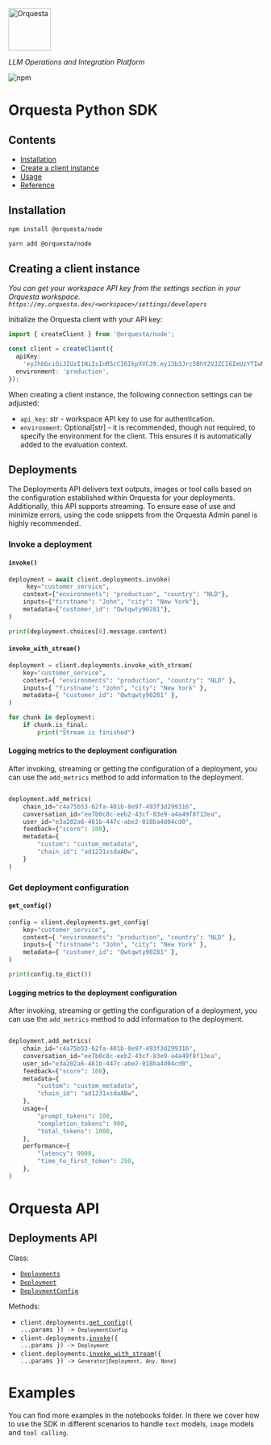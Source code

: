 <p align="left">
  <a href="https://orquesta.cloud" target="_blank">
    <img src="https://raw.githubusercontent.com/orquestadev/orquesta-javascript/main/img/banner.png" alt="Orquesta"  height="84">
  </a>
</p>

_LLM Operations and Integration Platform_

![npm](https://img.shields.io/pypi/v/orquesta-node)

# Orquesta Python SDK

## Contents

- [Installation](#installation)
- [Create a client instance](#createclient)
- [Usage](#usage)
- [Reference](#reference)

## Installation

<div id="installation"/>

```bash
npm install @orquesta/node
```

```bash
yarn add @orquesta/node
```

## Creating a client instance

<div id="createclient"/>

_You can get your workspace API key from the settings section in your Orquesta workspace. `https://my.orquesta.dev/<workspace>/settings/developers`_

Initialize the Orquesta client with your API key:

```ts
import { createClient } from '@orquesta/node';

const client = createClient({
  apiKey:
    'eyJhbGciOiJIUzI1NiIsInR5cCI6IkpXVCJ9.eyJ3b3Jrc3BhY2VJZCI6ImUzYTIwMmE2LTQ2MWItNDQ3Yy1hYmUyLTAxOGJhNGQwNGNkMCIsImlhdCI6MTY5NzEyNTQ1NDczN30.3kBW_RfS104S2DAlSvPpr3tQiq15nTxNuUv2gE0Nxd0',
  environment: 'production',
});
```

When creating a client instance, the following connection settings can be adjusted:

- `api_key`: str - workspace API key to use for authentication.
- `environment`: Optional[str] - it is recommended, though not required, to specify the environment for the client. This ensures it is automatically added to the evaluation context.

## Deployments

The Deployments API delivers text outputs, images or tool calls based on the configuration established within Orquesta for your deployments. Additionally, this API supports streaming. To ensure ease of use and minimize errors, using the code snippets from the Orquesta Admin panel is highly recommended.

### Invoke a deployment

#### `invoke()`

```python
deployment = await client.deployments.invoke(
     key="customer_service",
    context={"environments": "production", "country": "NLD"},
    inputs={"firstname": "John", "city": "New York"},
    metadata={"customer_id": "Qwtqwty90281"},
)

print(deployment.choices[0].message.content)
```

#### `invoke_with_stream()`

```python
deployment = client.deployments.invoke_with_stream(
    key="customer_service",
    context={ "environments": "production", "country": "NLD" },
    inputs={ "firstname": "John", "city": "New York" },
    metadata={ "customer_id": "Qwtqwty90281" },
)

for chunk in deployment:
    if chunk.is_final:
        print("Stream is finished")
```

#### Logging metrics to the deployment configuration

After invoking, streaming or getting the configuration of a deployment, you can use the `add_metrics` method to add information to the deployment.

```python

deployment.add_metrics(
    chain_id="c4a75b53-62fa-401b-8e97-493f3d299316",
    conversation_id="ee7b0c8c-eeb2-43cf-83e9-a4a49f8f13ea",
    user_id="e3a202a6-461b-447c-abe2-018ba4d04cd0",
    feedback={"score": 100},
    metadata={
        "custom": "custom_metadata",
        "chain_id": "ad1231xsdaABw",
    }
)
```

### Get deployment configuration

#### `get_config()`

```python
config = client.deployments.get_config(
    key="customer_service",
    context={ "environments": "production", "country": "NLD" },
    inputs={ "firstname": "John", "city": "New York" },
    metadata={ "customer_id": "Qwtqwty90281" },
)

print(config.to_dict())
```

#### Logging metrics to the deployment configuration

After invoking, streaming or getting the configuration of a deployment, you can use the `add_metrics` method to add information to the deployment.

```python

deployment.add_metrics(
    chain_id="c4a75b53-62fa-401b-8e97-493f3d299316",
    conversation_id="ee7b0c8c-eeb2-43cf-83e9-a4a49f8f13ea",
    user_id="e3a202a6-461b-447c-abe2-018ba4d04cd0",
    feedback={"score": 100},
    metadata={
        "custom": "custom_metadata",
        "chain_id": "ad1231xsdaABw",
    },
    usage={
        "prompt_tokens": 100,
        "completion_tokens": 900,
        "total_tokens": 1000,
    },
    performance={
        "latency": 9000,
        "time_to_first_token": 250,
    },
)
```

# Orquesta API

## Deployments API

Class:

- <code><a href="https://github.com/orquestadev/orquesta-python/blob/orquesta_sdk/api_resources/deployments.ts#L277">Deployments</a></code>
- <code><a href="https://github.com/orquestadev/orquesta-python/blob/orquesta_sdk/api_resources/deployments.ts#L165">Deployment</a></code>
- <code><a href="https://github.com/orquestadev/orquesta-python/blob/main/orquesta_sdk/api_resources/deployments.ts#L209">DeploymentConfig</a></code>

Methods:

- <code>client.deployments.<a href="https://github.com/orquestadev/orquesta-python/blob/main/orquesta_sdk/api_resources/deployments.ts#L306">get_config</a>({ ...params }) -> `DeploymentConfig`</code>
- <code>client.deployments.<a href="https://github.com/orquestadev/orquesta-python/blob/orquesta_sdk/api_resources/deployments.ts#L325">invoke</a>({ ...params }) -> `Deployment` </code>
- <code>client.deployments.<a href="https://github.com/orquestadev/orquesta-python/blob/orquesta_sdk/api_resources/deployments.ts#L359">invoke_with_stream</a>({ ...params }) -> `Generator[Deployment, Any, None]` </code>

# Examples

You can find more examples in the notebooks folder. In there we cover how to use the SDK in different scenarios to handle `text` models, `image` models and `tool calling`.
